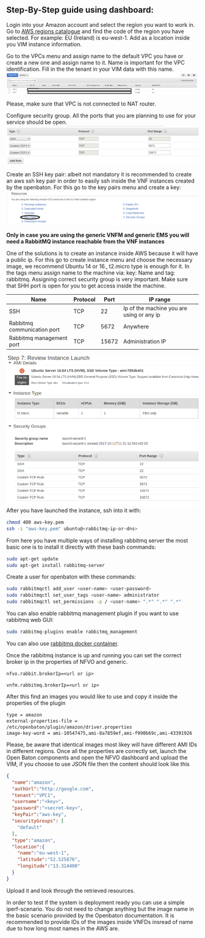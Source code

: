 
## Step-By-Step guide using dashboard:
 Login into your Amazon account and select the region you want to work in. Go to [AWS regions catalogue][aws-regions]
   and find the code of the region you have selected. For example: EU (Ireland) is eu-west-1. Add as a location inside
   you VIM instance information.
   
 Go to the VPCs menu and assign name to the default VPC you have or create a new one and assign name to it. Name is 
important for the VPC identification. Fill in the the tenant in your VIM data with this name. 
  ![VPC](pictures/VPC.png)
   
   Please, make sure that VPC is not connected to NAT router. 
   
Configure security group. All the ports that you are planning to use for your service should be open. 
![ports](pictures/securitygroup.png)

Create an SSH key pair: albeit not mandatory it is recommended to create an aws ssh key pair in order to easily 
ssh inside the VNF instances created by the openbaton. For this go to the key pairs menu and create a key:
![key-pair](pictures/key-paris.png)

**Only in case you are using the generic VNFM and generic EMS you will need a RabbitMQ instance reachable from the VNF instances**

One of the solutions is to create an instance inside AWS because it will have a public ip. For this go to create instance menu and choose the necessary 
image, we recommend Ubuntu 14 or 16., t2.micro type is enough for it. In the tags menu assign name to the machine via:
key: Name and tag: rabbitmq. Assigning correct security group is very important. Make sure that SHH port is open for 
you to get access inside the machine. 

| Name                        | Protocol | Port  | IP range                                  |
|-----------------------------|----------|-------|-------------------------------------------|
| SSH                         | TCP      | 22    | Ip of the machine you are using or any ip |
| Rabbitmq communication port | TCP      | 5672  | Anywhere                                  |
| Rabbitmq management port    | TCP      | 15672 | Administration IP                         |

![rabbit-summary](pictures/rabbit-instance.png)
After you have launched the instance, ssh into it with:
```bash
chmod 400 aws-key.pem
ssh -i "aws-key.pem" ubuntu@<rabbitmq-ip-or-dns>
```
From here you have multiple ways of installing rabbitmq server
the most basic one is to install it directly with these bash commands:
```bash
sudo apt-get update
sudo apt-get install rabbitmq-server
```
Create a user for openbaton with these commands:
```bash
sudo rabbitmqctl add_user <user-name> <user-password>
sudo rabbitmqctl set_user_tags <user-name> administrator
sudo rabbitmqctl set_permissions -p / <user-name> ".*" ".*" ".*"
```
You can also enable rabbitmq management plugin if you want to use rabbitmq web GUI:
```bash
sudo rabbitmq-plugins enable rabbitmq_management
```

You can also use [rabbitmq docker container](https://hub.docker.com/_/rabbitmq/). 

Once the rabbitmq instance is up and running you can set the correct broker ip in the properties of NFVO 
and generic. 
 ```properties
nfvo.rabbit.brokerIp=<url or ip>
 ```
```properties
vnfm.rabbitmq.brokerIp=<url or ip>
```

After this find an images you would like to use and copy it inside the properties of the plugin
```properties
type = amazon
external-properties-file = /etc/openbaton/plugin/amazon/driver.properties
image-key-word = ami-10547475,ami-8a7859ef,ami-f990b69c,ami-43391926
```
Please, be aware that identical images most likey will have different AMI IDs in different regions.
Once all the properties are correctly set, launch the Open Baton components and open the NFVO dashboard and upload the VIM, 
if you choose to use JSON file then the content should look like this
```json
{
  "name":"amazon",
  "authUrl":"http://google.com",
  "tenant":"VPC1",
  "username":"<key>",
  "password":"<secret-key>",
  "keyPair":"aws-key",
  "securityGroups": [
    "default"
  ],
  "type":"amazon",
  "location":{
	"name":"eu-west-1",
	"latitude":"52.525876",
	"longitude":"13.314400"
  }
}
```
Upload it and look through the retrieved resources. 


In order to test if the system is deployment ready you can use a simple iperf-scenario. You do not need to change anything but the image
name in the basic scenario provided by the Openbaton documentation. It is recommended to provide IDs of the images inside VNFDs insread
of name due to how long most names in the AWS are.


[aws-offguide]: http://docs.aws.amazon.com/cli/latest/userguide/cli-chap-getting-started.html
[aws-regions]: http://docs.aws.amazon.com/general/latest/gr/rande.html   
[create-vpc]: http://docs.aws.amazon.com/cli/latest/reference/ec2/create-vpc.html
[create-tags]: http://docs.aws.amazon.com/cli/latest/reference/ec2/create-tags.html 
[create-secg]: http://docs.aws.amazon.com/cli/latest/reference/ec2/create-security-group.html
[ingress]: http://docs.aws.amazon.com/cli/latest/reference/ec2/authorize-security-group-ingress.html
[describe-secg]: http://docs.aws.amazon.com/cli/latest/reference/ec2/describe-security-groups.html
